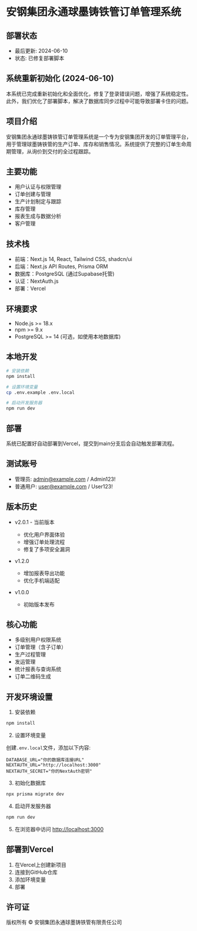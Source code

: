 # 安钢集团永通球墨铸铁管订单管理系统

## 部署状态
- 最后更新: 2024-06-10
- 状态: 已修复部署脚本

## 系统重新初始化 (2024-06-10)

本系统已完成重新初始化和全面优化，修复了登录错误问题，增强了系统稳定性。此外，我们优化了部署脚本，解决了数据库同步过程中可能导致部署卡住的问题。

## 项目介绍
安钢集团永通球墨铸铁管订单管理系统是一个专为安钢集团开发的订单管理平台，用于管理球墨铸铁管的生产订单、库存和销售情况。系统提供了完整的订单生命周期管理，从询价到交付的全过程跟踪。

## 主要功能
- 用户认证与权限管理
- 订单创建与管理
- 生产计划制定与跟踪
- 库存管理
- 报表生成与数据分析
- 客户管理

## 技术栈
- 前端：Next.js 14, React, Tailwind CSS, shadcn/ui
- 后端：Next.js API Routes, Prisma ORM
- 数据库：PostgreSQL (通过Supabase托管)
- 认证：NextAuth.js
- 部署：Vercel

## 环境要求
- Node.js >= 18.x
- npm >= 9.x
- PostgreSQL >= 14 (可选，如使用本地数据库)

## 本地开发
```bash
# 安装依赖
npm install

# 设置环境变量
cp .env.example .env.local

# 启动开发服务器
npm run dev
```

## 部署
系统已配置好自动部署到Vercel，提交到main分支后会自动触发部署流程。

## 测试账号
- 管理员: admin@example.com / Admin123!
- 普通用户: user@example.com / User123!

## 版本历史
- v2.0.1 - 当前版本
  - 优化用户界面体验
  - 增强订单处理流程
  - 修复了多项安全漏洞
  
- v1.2.0
  - 增加报表导出功能
  - 优化手机端适配
  
- v1.0.0 
  - 初始版本发布

## 核心功能

- 多级别用户权限系统
- 订单管理（含子订单）
- 生产过程管理
- 发运管理
- 统计报表与查询系统
- 订单二维码生成

## 开发环境设置

1. 安装依赖

```bash
npm install
```

2. 设置环境变量

创建`.env.local`文件，添加以下内容:

```
DATABASE_URL="你的数据库连接URL"
NEXTAUTH_URL="http://localhost:3000"
NEXTAUTH_SECRET="你的NextAuth密钥"
```

3. 初始化数据库

```bash
npx prisma migrate dev
```

4. 启动开发服务器

```bash
npm run dev
```

5. 在浏览器中访问 [http://localhost:3000](http://localhost:3000)

## 部署到Vercel

1. 在Vercel上创建新项目
2. 连接到GitHub仓库
3. 添加环境变量
4. 部署

## 许可证

版权所有 © 安钢集团永通球墨铸铁管有限责任公司 